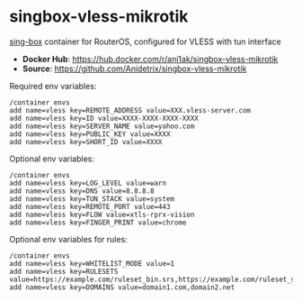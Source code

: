 # singbox-vless-mikrotik

[sing-box](https://sing-box.sagernet.org) container for RouterOS, configured for VLESS with tun interface

- **Docker Hub**: <https://hub.docker.com/r/ani1ak/singbox-vless-mikrotik>
- **Source**: <https://github.com/Anidetrix/singbox-vless-mikrotik>

Required env variables:

```rosScript
/container envs
add name=vless key=REMOTE_ADDRESS value=XXX.vless-server.com
add name=vless key=ID value=XXXX-XXXX-XXXX-XXXX
add name=vless key=SERVER_NAME value=yahoo.com
add name=vless key=PUBLIC_KEY value=XXXX
add name=vless key=SHORT_ID value=XXXX
```

Optional env variables:

```rosScript
/container envs
add name=vless key=LOG_LEVEL value=warn
add name=vless key=DNS value=8.8.8.8
add name=vless key=TUN_STACK value=system
add name=vless key=REMOTE_PORT value=443
add name=vless key=FLOW value=xtls-rprx-vision
add name=vless key=FINGER_PRINT value=chrome
```

Optional env variables for rules:

```rosScript
/container envs
add name=vless key=WHITELIST_MODE value=1
add name=vless key=RULESETS value=https://example.com/ruleset_bin.srs,https://example.com/ruleset_src.json
add name=vless key=DOMAINS value=domain1.com,domain2.net
```
